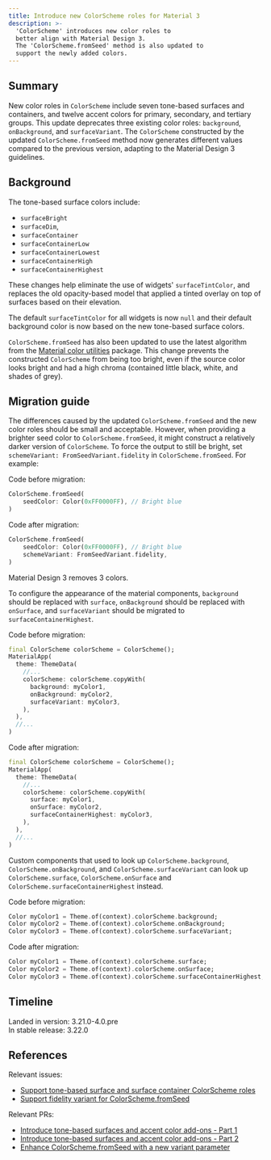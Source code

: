 ```yaml
---
title: Introduce new ColorScheme roles for Material 3
description: >-
  'ColorScheme' introduces new color roles to
  better align with Material Design 3.
  The 'ColorScheme.fromSeed' method is also updated to
  support the newly added colors.
---
```


## Summary

New color roles in `ColorScheme` include
seven tone-based surfaces and containers, and twelve accent colors for
primary, secondary, and tertiary groups.
This update deprecates three existing color roles:
`background`, `onBackground`, and `surfaceVariant`.
The `ColorScheme` constructed by the updated `ColorScheme.fromSeed` method now
generates different values compared to the previous version,
adapting to the Material Design 3 guidelines.

## Background

The tone-based surface colors include: 

- `surfaceBright`
- `surfaceDim`,
- `surfaceContainer`
- `surfaceContainerLow`
- `surfaceContainerLowest`
- `surfaceContainerHigh`
- `surfaceContainerHighest`

These changes help eliminate the use of widgets' `surfaceTintColor`, and
replaces the old opacity-based model that applied a tinted overlay
on top of surfaces based on their elevation.  

The default `surfaceTintColor` for all widgets is now `null` and
their default background color is now
based on the new tone-based surface colors.

`ColorScheme.fromSeed` has also been updated to use the latest algorithm
from the [Material color utilities][] package.
This change prevents the constructed `ColorScheme` from being too bright,
even if the source color looks bright and
had a high chroma (contained little black, white, and shades of grey).

[Material color utilities]: {{site.pub-pkg}}/material_color_utilities

## Migration guide

The differences caused by the updated `ColorScheme.fromSeed` and
the new color roles should be small and acceptable.
However, when providing a brighter seed color to `ColorScheme.fromSeed`,
it might construct a relatively darker version of `ColorScheme`.
To force the output to still be bright,
set `schemeVariant: FromSeedVariant.fidelity` in `ColorScheme.fromSeed`.
For example:

Code before migration:

```dart
ColorScheme.fromSeed(
    seedColor: Color(0xFF0000FF), // Bright blue
)
```

Code after migration:

```dart
ColorScheme.fromSeed(
    seedColor: Color(0xFF0000FF), // Bright blue
    schemeVariant: FromSeedVariant.fidelity,
)
```

Material Design 3 removes 3 colors.

To configure the appearance of the material components,
`background` should be replaced with `surface`,
`onBackground` should be replaced with `onSurface`, and
`surfaceVariant` should be migrated to `surfaceContainerHighest`.

Code before migration:

```dart
final ColorScheme colorScheme = ColorScheme();
MaterialApp(
  theme: ThemeData(
    //...
    colorScheme: colorScheme.copyWith(
      background: myColor1,
      onBackground: myColor2,
      surfaceVariant: myColor3,
    ),
  ),
  //...
)
```

Code after migration:

```dart
final ColorScheme colorScheme = ColorScheme();
MaterialApp(
  theme: ThemeData(
    //...
    colorScheme: colorScheme.copyWith(
      surface: myColor1,
      onSurface: myColor2,
      surfaceContainerHighest: myColor3,
    ),
  ),
  //...
)
```

Custom components that used to look up `ColorScheme.background`,
`ColorScheme.onBackground`, and `ColorScheme.surfaceVariant` can look up
`ColorScheme.surface`, `ColorScheme.onSurface` and
`ColorScheme.surfaceContainerHighest` instead.

Code before migration:

```dart
Color myColor1 = Theme.of(context).colorScheme.background;
Color myColor2 = Theme.of(context).colorScheme.onBackground;
Color myColor3 = Theme.of(context).colorScheme.surfaceVariant;
```

Code after migration:

```dart
Color myColor1 = Theme.of(context).colorScheme.surface;
Color myColor2 = Theme.of(context).colorScheme.onSurface;
Color myColor3 = Theme.of(context).colorScheme.surfaceContainerHighest;
```

## Timeline

Landed in version: 3.21.0-4.0.pre<br>
In stable release: 3.22.0

## References

Relevant issues:

* [Support tone-based surface and surface container ColorScheme roles][]
* [Support fidelity variant for ColorScheme.fromSeed][]

Relevant PRs:

* [Introduce tone-based surfaces and accent color add-ons - Part 1][]
* [Introduce tone-based surfaces and accent color add-ons - Part 2][]
* [Enhance ColorScheme.fromSeed with a new variant parameter][]

[Support tone-based surface and surface container ColorScheme roles]: {{site.repo.flutter}}/issues/115912
[Support fidelity variant for ColorScheme.fromSeed]: {{site.repo.flutter}}/issues/[144649]
[Introduce tone-based surfaces and accent color add-ons - Part 1]: {{site.repo.flutter}}/pull/[142654]
[Introduce tone-based surfaces and accent color add-ons - Part 2]: {{site.repo.flutter}}/pull/[144273]
[Enhance ColorScheme.fromSeed with a new variant parameter]: {{site.repo.flutter}}/pull/[144805]
